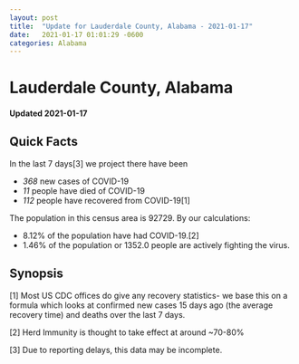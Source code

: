 ```yaml
---
layout: post
title:  "Update for Lauderdale County, Alabama - 2021-01-17"
date:   2021-01-17 01:01:29 -0600
categories: Alabama
---
```


# Lauderdale County, Alabama
#### Updated 2021-01-17

## Quick Facts

In the last 7 days[3] we project there have been
- *368* new cases of COVID-19
- *11* people have died of COVID-19
- *112* people have recovered from COVID-19[1]

The population in this census area is 92729. By our calculations:
- 8.12% of the population have had COVID-19.[2]
- 1.46% of the population or 1352.0 people are actively fighting the virus.

## Synopsis




[1] Most US CDC offices do give any recovery statistics- we base this on a formula which looks at confirmed new cases
15 days ago (the average recovery time) and deaths over the last 7 days.

[2] Herd Immunity is thought to take effect at around ~70-80%

[3] Due to reporting delays, this data may be incomplete.
 
    